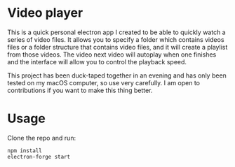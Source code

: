 # Video player

This is a quick personal electron app I created to be able to quickly watch a series of video files. It allows you to specify a folder which contains videos files or a folder structure that contains video files, and it will create a playlist from those videos. The video next video will autoplay when one finishes and the interface will allow you to control the playback speed. 

This project has been duck-taped together in an evening and has only been tested on my macOS computer, so use very carefully. I am open to contributions if you want to make this thing better.

# Usage

Clone the repo and run: 

```
npm install
electron-forge start
```
